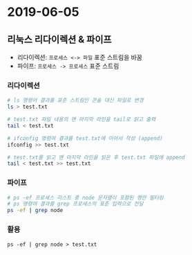 # 2019-06-05

## 리눅스 리다이렉션 & 파이프
- 리다이렉션: `프로세스 <-> 파일` 표준 스트림을 바꿈
- 파이프: `프로세스 -> 프로세스` 표준 스트림

### 리다이렉션
```bash
# ls 명령어 결과를 표준 스트림인 콘솔 대신 파일로 변경
ls > test.txt
```

```bash
# test.txt 파일 내용의 맨 마지막 라인을 tail로 읽고 출력
tail < test.txt
```

```bash
# ifconfig 명령여 결과를 test.txt에 이어서 작성 (append)
ifconfig >> test.txt
```

```bash
# test.txt를 읽고 맨 마지막 라인을 읽은 후 test.txt 파일에 append
tail < test.txt >> test.txt
```

### 파이프
```bash
# ps -ef 프로세스 리스트 중 node 문자열이 포함된 행만 필터링
# ps 명령여 결과를 grep 프로세스의 표준 입력으로 전달
ps -ef | grep node
```

### 활용
```
ps -ef | grep node > test.txt
```
